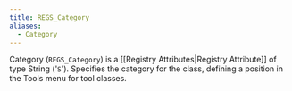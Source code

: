 ```yaml
---
title: REGS_Category
aliases:
  - Category
---
```


Category (`REGS_Category`) is a [[Registry Attributes|Registry Attribute]] of type String ('`S`').
Specifies the category for the class, defining a position in the Tools menu for tool classes.
